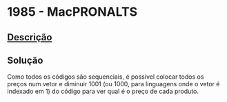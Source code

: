 # 1985 - MacPRONALTS

## [Descrição](https://www.beecrowd.com.br/judge/pt/problems/view/1985)

## Solução

Como todos os códigos são sequenciais, é possível colocar todos os preços num vetor e diminuir $1001$ (ou $1000$, para linguagens onde o vetor é indexado em $1$) do código para ver qual é o preço de cada produto.